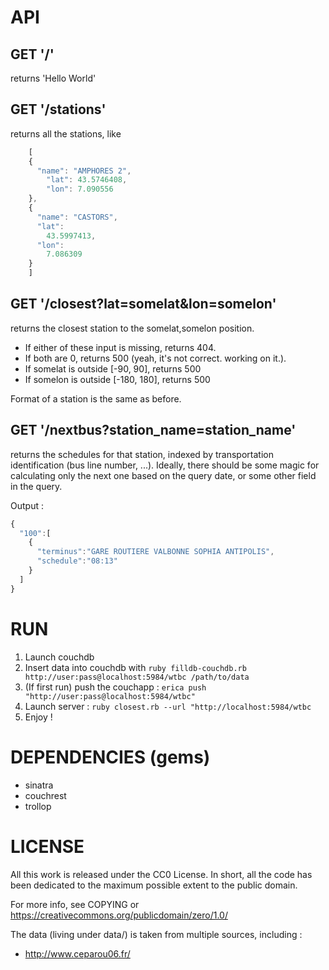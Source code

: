 # API

## GET '/'

returns 'Hello World'

## GET '/stations'

returns all the stations, like

```javascript
    [
    {
      "name": "AMPHORES 2",
        "lat": 43.5746408,
        "lon": 7.090556
    },
    {
      "name": "CASTORS",
      "lat":
        43.5997413,
      "lon":
        7.086309
    }
    ]
```

## GET '/closest?lat=somelat&lon=somelon'

returns the closest station to the somelat,somelon position. 

* If either of these input is missing, returns 404.
* If both are 0, returns 500 (yeah, it's not correct. working on it.).
* If somelat is outside [-90, 90], returns 500
* If somelon is outside [-180, 180], returns 500

Format of a station is the same as before.

## GET '/nextbus?station_name=station_name'

returns the schedules for that station, indexed by transportation
identification (bus line number, ...).
Ideally, there should be some magic for calculating only the next one
based on the query date, or some other field in the query.

Output :

```javascript
{
  "100":[
    {
      "terminus":"GARE ROUTIERE VALBONNE SOPHIA ANTIPOLIS",
      "schedule":"08:13"
    }
  ]
}
```

# RUN

1. Launch couchdb
2. Insert data into couchdb with `ruby filldb-couchdb.rb
   http://user:pass@localhost:5984/wtbc /path/to/data`
3. (If first run) push the couchapp : `erica push "http://user:pass@localhost:5984/wtbc"`
3. Launch server : `ruby closest.rb --url "http://localhost:5984/wtbc`
4. Enjoy !

# DEPENDENCIES (gems)

* sinatra
* couchrest
* trollop

# LICENSE

All this work is released under the CC0 License. In short, all the code
has been dedicated to the maximum possible extent to the public domain.

For more info, see COPYING or https://creativecommons.org/publicdomain/zero/1.0/

The data (living under data/) is taken from multiple sources, including
:

* http://www.ceparou06.fr/
